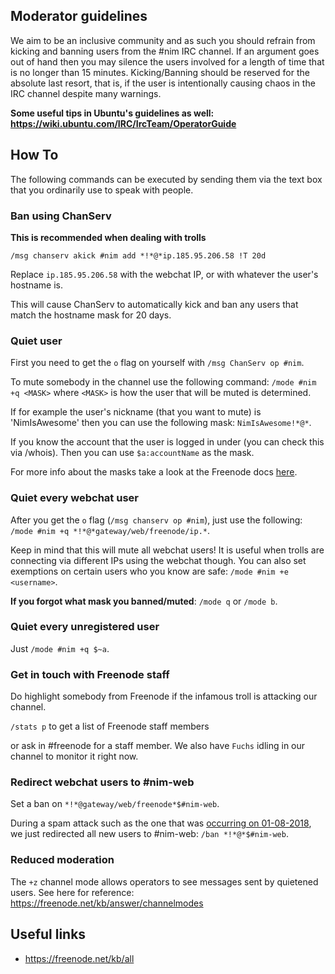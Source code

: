 ## Moderator guidelines

We aim to be an inclusive community and as such you should refrain from kicking and banning users from the #nim IRC channel. If an argument goes out of hand then you may silence the users involved for a length of time that is no longer than 15 minutes. Kicking/Banning should be reserved for the absolute last resort, that is, if the user is intentionally causing chaos in the IRC channel despite many warnings.

**Some useful tips in Ubuntu's guidelines as well: https://wiki.ubuntu.com/IRC/IrcTeam/OperatorGuide**

## How To

The following commands can be executed by sending them via the text box that you ordinarily use to speak with people.

### Ban using ChanServ

**This is recommended when dealing with trolls**

`/msg chanserv akick #nim add *!*@*ip.185.95.206.58 !T 20d`

Replace `ip.185.95.206.58` with the webchat IP, or with whatever the user's hostname is.

This will cause ChanServ to automatically kick and ban any users that match the hostname mask for 20 days.

### Quiet user

First you need to get the ``o`` flag on yourself with ``/msg ChanServ op #nim``.

To mute somebody in the channel use the following command: ``/mode #nim +q <MASK>`` where ``<MASK>`` is how the user that will be muted is determined.

If for example the user's nickname (that you want to mute) is 'NimIsAwesome' then you can use the following mask: ``NimIsAwesome!*@*``.

If you know the account that the user is logged in under (you can check this via /whois). Then you can use ``$a:accountName`` as the mask.

For more info about the masks take a look at the Freenode docs [here](https://freenode.net/using_the_network.shtml).

### Quiet every webchat user

After you get the ``o`` flag (``/msg chanserv op #nim``), just use the following: ``/mode #nim +q *!*@*gateway/web/freenode/ip.*``.

Keep in mind that this will mute all webchat users! It is useful when trolls are connecting via different IPs using the webchat though. You can also set exemptions on certain users who you know are safe: ``/mode #nim +e <username>``.

**If you forgot what mask you banned/muted**: ``/mode q`` or ``/mode b``.

### Quiet every unregistered user

Just ``/mode #nim +q $~a``.

### Get in touch with Freenode staff

Do highlight somebody from Freenode if the infamous troll is attacking our channel.

``/stats p`` to get a list of Freenode staff members

or ask in #freenode for a staff member. We also have ``Fuchs`` idling in our channel to monitor it right now.

### Redirect webchat users to #nim-web

Set a ban on ``*!*@gateway/web/freenode*$#nim-web``.

During a spam attack such as the one that was [occurring on 01-08-2018](https://freenode.net/news/spambot-attack), we just redirected all new users to #nim-web: ``/ban *!*@*$#nim-web``.

### Reduced moderation

The ``+z`` channel mode allows operators to see messages sent by quietened users. See here for reference: https://freenode.net/kb/answer/channelmodes

## Useful links
* https://freenode.net/kb/all